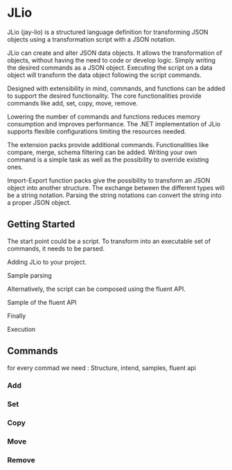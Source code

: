 # JLio

JLio (jay-lio) is a structured language definition for transforming JSON objects using a transformation script with a JSON notation. 

JLio can create and alter JSON data objects. It allows the transformation of objects, without having the need to code or develop logic. Simply writing the desired commands as a JSON object. Executing the script on a data object will transform the data object following the script commands.

Designed with extensibility in mind, commands, and functions can be added to support the desired functionality. 
The core functionalities provide commands like add, set, copy, move, remove. 

Lowering the number of commands and functions reduces memory consumption and improves performance. The .NET implementation of JLio supports flexible configurations limiting the resources needed.

The extension packs provide additional commands. Functionalities like compare, merge, schema filtering can be added. Writing your own command is a simple task as well as the possibility to override existing ones.

Import-Export function packs give the possibility to transform an JSON object into another structure. The exchange between the different types will be a string notation. Parsing the string notations can convert the string into a proper JSON object.


## Getting Started
The start point could be a script. To transform into an executable set of commands, it needs to be parsed.

Adding JLio to your project.

Sample parsing

Alternatively, the script can be composed using the fluent API.

Sample of the fluent API

Finally 

Execution

## Commands

for every commad we need : Structure, intend, samples, fluent api
### Add
### Set
### Copy
### Move
### Remove